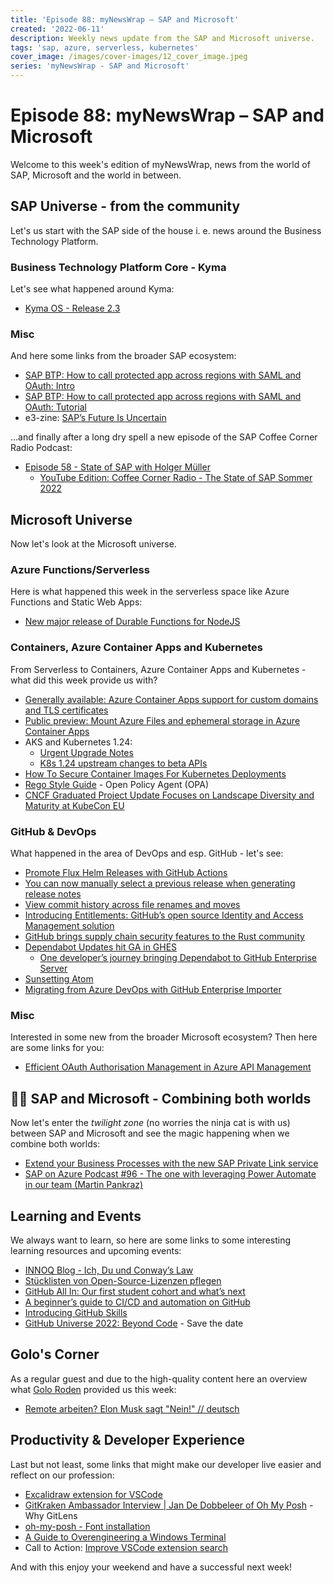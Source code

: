 ```yaml
---
title: 'Episode 88: myNewsWrap – SAP and Microsoft'
created: '2022-06-11'
description: Weekly news update from the SAP and Microsoft universe.
tags: 'sap, azure, serverless, kubernetes'
cover_image: /images/cover-images/12_cover_image.jpeg
series: 'myNewsWrap - SAP and Microsoft'
---
```


# Episode 88: myNewsWrap – SAP and Microsoft

Welcome to this week's edition of myNewsWrap, news from the world of SAP, Microsoft and the world in between.

## SAP Universe - from the community

Let's us start with the SAP side of the house i. e. news around the Business Technology Platform.

### Business Technology Platform Core - Kyma

Let's see what happened around Kyma:

* [Kyma OS - Release 2.3](https://kyma-project.io/blog/2022/6/8/release-notes-23)

### Misc

And here some links from the broader SAP ecosystem:

* [SAP BTP: How to call protected app across regions with SAML and OAuth: Intro](https://blogs.sap.com/2022/06/10/sap-btp-how-to-call-protected-app-across-regions-with-saml-and-oauth-1-intro/)
* [SAP BTP: How to call protected app across regions with SAML and OAuth: Tutorial](https://blogs.sap.com/2022/06/10/sap-btp-how-to-call-protected-app-across-regions-with-saml-and-oauth-2-tutorial/)
* e3-zine: [SAP’s Future Is Uncertain](https://e3zine.com/saps-future-is-uncertain/)

...and finally after a long dry spell a new episode of the SAP Coffee Corner Radio Podcast:

* [Episode 58 - State of SAP with Holger Müller](https://anchor.fm/sap-community-podcast/episodes/Episode-58---State-of-SAP-with-Holger-Mller-e1jpq1f)
  * [YouTube Edition: Coffee Corner Radio - The State of SAP Sommer 2022](https://youtu.be/lsv7JnTDGwU)

## Microsoft Universe

Now let's look at the Microsoft universe.

### Azure Functions/Serverless

Here is what happened this week in the serverless space like Azure Functions and Static Web Apps:

* [New major release of Durable Functions for NodeJS](https://techcommunity.microsoft.com/t5/apps-on-azure-blog/new-major-release-of-durable-functions-for-nodejs/ba-p/3451227?WT.mc_id=DT-MVP-5004195)

### Containers, Azure Container Apps and Kubernetes

From Serverless to Containers, Azure Container Apps and Kubernetes - what did this week provide us with?

* [Generally available: Azure Container Apps support for custom domains and TLS certificates](https://azure.microsoft.com/updates/generally-available-azure-container-apps-support-for-custom-domains-and-tls-certificates/?WT.mc_id=AZ-MVP-5004195)
* [Public preview: Mount Azure Files and ephemeral storage in Azure Container Apps](https://azure.microsoft.com/updates/public-preview-mount-azure-files-and-ephemeral-storage-in-azure-container-apps/?WT.mc_id=AZ-MVP-5004195)
* AKS and Kubernetes 1.24:
  * [Urgent Upgrade Notes](https://github.com/kubernetes/kubernetes/blob/master/CHANGELOG/CHANGELOG-1.24.md#no-really-you-must-read-this-before-you-upgrade)
  * [K8s 1.24 upstream changes to beta APIs](https://github.com/Azure/AKS/issues/2970)  
* [How To Secure Container Images For Kubernetes Deployments](https://dev.to/thenjdevopsguy/how-to-secure-container-images-for-kubernetes-deployments-4amp)
* [Rego Style Guide](https://github.com/StyraInc/rego-style-guide) - Open Policy Agent (OPA)
* [CNCF Graduated Project Update Focuses on Landscape Diversity and Maturity at KubeCon EU](https://www.infoq.com/news/2022/06/future-cloud-kubecon22/)

### GitHub & DevOps

What happened in the area of DevOps and esp. GitHub - let's see:

* [Promote Flux Helm Releases with GitHub Actions](https://fluxcd.io/docs/use-cases/gh-actions-helm-promotion/)
* [You can now manually select a previous release when generating release notes](https://github.blog/changelog/2022-06-07-you-can-now-manually-select-a-previous-release-when-generating-release-notes/)
* [View commit history across file renames and moves](https://github.blog/changelog/2022-06-06-view-commit-history-across-file-renames-and-moves/)
* [Introducing Entitlements: GitHub’s open source Identity and Access Management solution](https://github.blog/2022-06-09-introducing-entitlements-githubs-open-source-identity-and-access-management-solution/)
* [GitHub brings supply chain security features to the Rust community](https://github.blog/2022-06-06-github-brings-supply-chain-security-features-to-the-rust-community/)
* [Dependabot Updates hit GA in GHES](https://github.blog/2022-06-09-dependabot-updates-hit-ga-in-ghes/)
  * [One developer’s journey bringing Dependabot to GitHub Enterprise Server](https://github.blog/2022-06-07-one-developers-journey-bringing-dependabot-to-github-enterprise-server/)
* [Sunsetting Atom](https://github.blog/2022-06-08-sunsetting-atom/)
* [Migrating from Azure DevOps with GitHub Enterprise Importer](https://docs.github.com/en/early-access/github/migrating-with-github-enterprise-importer/understanding-github-enterprise-importer/migrating-from-azure-devops-with-github-enterprise-importer)

### Misc

Interested in some new from the broader Microsoft ecosystem? Then here are some links for you:

* [Efficient OAuth Authorisation Management in Azure API Management](https://techcommunity.microsoft.com/t5/apps-on-azure-blog/efficient-oauth-authorisation-management-in-azure-api-management/ba-p/3469041?WT.mc_id=DT-MVP-5004195)

## 🐱‍👤 SAP and Microsoft - Combining both worlds

Now let's enter the _twilight zone_ (no worries the ninja cat is with us) between SAP and Microsoft and see the magic happening when we combine both worlds:

* [Extend your Business Processes with the new SAP Private Link service](https://blogs.sap.com/2022/06/03/extend-your-business-processes-with-the-new-sap-private-link-service/)
* [SAP on Azure Podcast #96 - The one with leveraging Power Automate in our team (Martin Pankraz)](https://youtu.be/bFr7tGPL4WM)

## Learning and Events

We always want to learn, so here are some links to some interesting learning resources and upcoming events:

* [INNOQ Blog - Ich, Du und Conway’s Law](https://www.innoq.com/de/articles/2022/06/ich-du-conways-law/)
* [Stücklisten von Open-Source-Lizenzen pflegen](https://www.dev-insider.de/stuecklisten-von-open-source-lizenzen-pflegen-a-c9105c1137c5230125c2ea03fb61d76f/)
* [GitHub All In: Our first student cohort and what’s next](https://github.blog/2022-06-02-github-all-in-our-first-student-cohort-and-whats-next/)
* [A beginner’s guide to CI/CD and automation on GitHub](https://github.blog/2022-06-03-a-beginners-guide-to-ci-cd-and-automation-on-github/)
* [Introducing GitHub Skills](https://github.blog/2022-06-06-introducing-github-skills/)
* [GitHub Universe 2022: Beyond Code](https://www.githubuniverse.com/) - Save the date

## Golo's Corner

As a regular guest and due to the high-quality content here an overview what [Golo Roden](https://twitter.com/goloroden) provided us this week:

* [Remote arbeiten? Elon Musk sagt "Nein!" // deutsch](https://youtu.be/c7AOVYd7VuQ)

## Productivity & Developer Experience

Last but not least, some links that might make our developer live easier and reflect on our profession:

* [Excalidraw extension for VSCode](https://marketplace.visualstudio.com/items?itemName=pomdtr.excalidraw-editor)
* [GitKraken Ambassador Interview | Jan De Dobbeleer of Oh My Posh](https://youtu.be/GTznyYzV_LU) - Why GitLens
* [oh-my-posh - Font installation](https://ohmyposh.dev/docs/installation/fonts#installation)
* [A Guide to Overengineering a Windows Terminal](https://dev.to/aviavinav/a-guide-to-overengineering-a-windows-terminal-3e3f)
* Call to Action: [Improve VSCode extension search](https://twitter.com/prshntvc/status/1534088409551101953?s=20&t=baIXCNB1GGkgVHqfQqhL0g)

And with this enjoy your weekend and have a successful next week!
